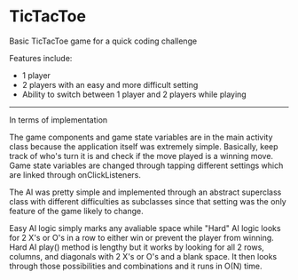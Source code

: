 TicTacToe
=========

Basic TicTacToe game for a quick coding challenge

Features include:

- 1 player
- 2 players with an easy and more difficult setting
- Ability to switch between 1 player and 2 players while playing

-------------------------------------------------

In terms of implementation

The game components and game state variables are in the main activity class because the application itself was extremely simple. Basically, keep track of who's turn it is and check if the move played is a winning move. Game state variables are changed through tapping different settings which are linked through onClickListeners.

The AI was pretty simple and implemented through an abstract superclass class with different difficulties as subclasses since that setting was the only feature of the game likely to change.

Easy AI logic simply marks any avaliable space while "Hard" AI logic looks for 2 X's or O's in a row to either win or prevent the player from winning. Hard AI play() method is lengthy but it works by looking for all 2 rows, columns, and diagonals with 2 X's or O's and a blank space. It then looks through those possibilities and combinations and it runs in O(N) time.
